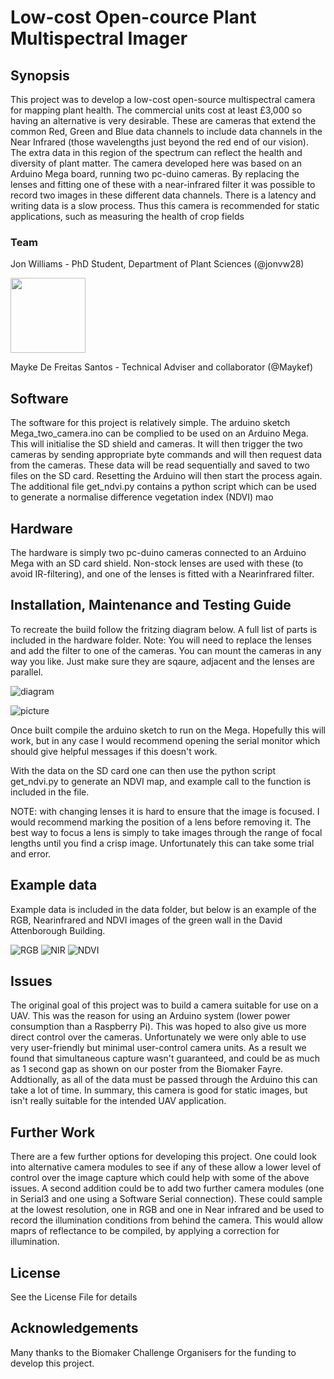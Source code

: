 # Low-cost Open-cource Plant Multispectral Imager

## Synopsis

This project was to develop a low-cost open-source multispectral camera for mapping plant health. The commercial units cost at least £3,000 so having an alternative is very desirable. These are cameras that extend the common Red, Green and Blue data channels to include data channels in the Near Infrared (those wavelengths just beyond the red end of our vision). The extra data in this region of the spectrum can reflect the health and diversity of plant matter. The camera developed here was based on an Arduino Mega board, running two pc-duino cameras. By replacing the lenses and fitting one of these with a near-infrared filter it was possible to record two images in these different data channels. There is a latency and writing data is a slow process. Thus this camera is recommended for static applications, such as measuring the health of crop fields

### Team

Jon Williams - PhD Student, Department of Plant Sciences (@jonvw28)

<img src="me.jpg" width="120">

Mayke De Freitas Santos - Technical Adviser and collaborator (@Maykef)


## Software

The software for this project is relatively simple. The arduino sketch Mega_two_camera.ino can be complied to be used on an Arduino Mega. This will initialise the SD shield and cameras. It will then trigger the two cameras by sending appropriate byte commands and will then request data from the cameras. These data will be read sequentially and saved to two files on the SD card. Resetting the Arduino will then start the process again. The additional file get_ndvi.py contains a python script which can be used to generate a normalise difference vegetation index (NDVI) mao

## Hardware

The hardware is simply two pc-duino cameras connected to an Arduino Mega with an SD card shield. Non-stock lenses are used with these (to avoid IR-filtering), and one of the lenses is fitted with a Nearinfrared filter.

## Installation, Maintenance and Testing Guide

To recreate the build follow the fritzing diagram below. A full list of parts is included in the hardware folder. Note: You will need to replace the lenses and add the filter to one of the cameras. You can mount the cameras in any way you like. Just make sure they are sqaure, adjacent and the lenses are parallel.

![diagram](Hardware/multispectral_camera.png)

![picture](Hardware/system_image.jpg)

Once built compile the arduino sketch to run on the Mega. Hopefully this will work, but in any case I would recommend opening the serial monitor which should give helpful messages if this doesn't work.

With the data on the SD card one can then use the python script get_ndvi.py to generate an NDVI map, and example call to the function is included in the file.

NOTE: with changing lenses it is hard to ensure that the image is focused. I would recommend marking the position of a lens before removing it. The best way to focus a lens is simply to take images through the range of focal lengths until you find a crisp image. Unfortunately this can take some trial and error.

## Example data

Example data is included in the data folder, but below is an example of the RGB, Nearinfrared and NDVI images of the green wall in the David Attenborough Building.

![RGB](Data/green_wall/RGB.JPG)
![NIR](Data/green_wall/NIR.JPG)
![NDVI](Data/green_wall/NDVI.JPG)

## Issues

The original goal of this project was to build a camera suitable for use on a UAV. This was the reason for using an Arduino system (lower power consumption than a Raspberry Pi). This was hoped to also give us more direct control over the cameras. Unfortunately we were only able to use very user-friendly but minimal user-control camera units. As a result we found that simultaneous capture wasn't guaranteed, and could be as much as 1 second gap as shown on our poster from the Biomaker Fayre. Addtionally, as all of the data must be passed through the Arduino this can take a lot of time. In summary, this camera is good for static images, but isn't really suitable for the intended UAV application.

## Further Work

There are a few further options for developing this project. One could look into alternative camera modules to see if any of these allow a lower level of control over the image capture which could help with some of the above issues. A second addition could be to add two further camera modules (one in Serial3 and one using a Software Serial connection). These could sample at the lowest resolution, one in RGB and one in Near infrared and be used to record the illumination conditions from behind the camera. This would allow maprs of reflectance to be compiled, by applying a correction for illumination.

## License

See the License File for details

## Acknowledgements

Many thanks to the Biomaker Challenge Organisers for the funding to develop this project.